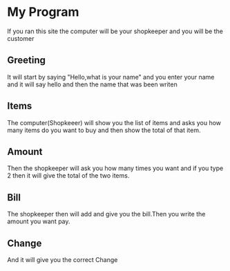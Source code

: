 # My Program
If you ran this site the computer will be your shopkeeper and you will be the customer

## Greeting
It will start by saying "Hello,what is your name" and you enter your name and it will say hello and then the name that was been writen

## Items
The computer(Shopkeeer) will show you the list of items and asks you how many items do you want to buy and then show the total of that item.

## Amount
Then the shopkeeper will ask you how many times you want and if you type 2 then it will give the total of the two items.

## Bill
The shopkeeper then will add and give you the bill.Then you write the amount you want pay.
## Change
And it will give you the correct Change